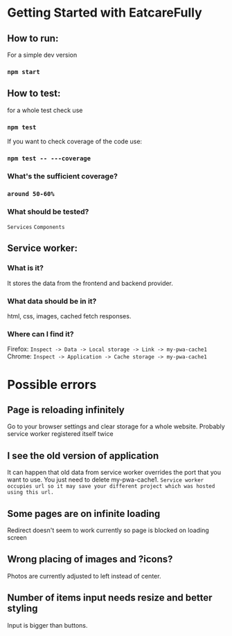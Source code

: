 # Getting Started with EatcareFully
## How to run:
For a simple dev version
### `npm start`

## How to test:
 for a whole test check use
### `npm test`
If you want to check coverage of the code use: 
### `npm test -- ---coverage`
### What's the sufficient coverage?
### `around 50-60%`
### What should be tested?
`Services`
`Components`
## Service worker:
### What is it?
It stores the data from the frontend and backend provider.
### What data should be in it?
html, css, images, cached fetch responses.
### Where can I find it?
Firefox:
`Inspect -> Data -> Local storage -> Link -> my-pwa-cache1`
Chrome: 
`Inspect -> Application -> Cache storage -> my-pwa-cache1`
# Possible errors
## Page is reloading infinitely
Go to your browser settings and clear storage for a whole website.
Probably service worker registered itself twice
## I see the old version of application 
It can happen that old data from service worker overrides the port that you want to use.
You just need to delete my-pwa-cache1.
`Service worker occupies url so it may save your different project which was hosted using this url.` 
## Some pages are on infinite loading
Redirect doesn't seem to work currently so page is blocked on loading screen
## Wrong placing of images and ?icons?
Photos are currently adjusted to left instead of center.
## Number of items input needs resize and better styling
Input is bigger than buttons.
